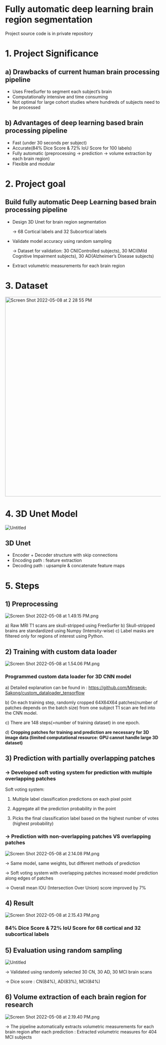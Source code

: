 # Fully automatic deep learning brain region segmentation

Project source code is in private repository

# 1. Project Significance

## a) Drawbacks of current human brain processing pipeline

- Uses FreeSurfer to segment each subject’s brain
- Computationally intensive and time consuming
- Not optimal for large cohort studies where hundreds of subjects need to be processed

## b) Advantages of deep learning based brain processing pipeline

- Fast (under 30 seconds per subject)
- Accurate(84% Dice Score & 72% IoU Score for 100 labels)
- Fully automatic (preprocessing -> prediction -> volume extraction by each brain region)
- Flexible and modular

# 2. Project goal

## Build fully automatic Deep Learning based brain processing pipeline

- Design 3D Unet for brain region segmentation
    
    → 68 Cortical labels and 32 Subcortical labels
    
- Validate model accuracy using random sampling
    
    → Dataset for validation: 30 CN(Controlled subjects), 30 MCI(Mild Cognitive Impairment
    subjects), 30 AD(Alzheimer’s Disease subjects)
    
- Extract volumetric measurements for each brain region

# 3. Dataset

<img width="643" alt="Screen Shot 2022-05-08 at 2 28 55 PM" src="https://user-images.githubusercontent.com/74872384/167310257-d54834d0-1117-47cc-a5d8-732149b4ad71.png">


# 4. 3D Unet Model

![Untitled](Fully%20automatic%20deep%20learning%20brain%20region%20segment%2007da07ed16684b72b8d8107a97529c8c/Untitled.png)

## 3D Unet

- Encoder + Decoder structure with skip connections
- Encoding path : feature extraction
- Decoding path : upsample & concatenate feature maps

# 5. Steps

## 1) Preprocessing

![Screen Shot 2022-05-08 at 1.49.15 PM.png](Fully%20automatic%20deep%20learning%20brain%20region%20segment%2007da07ed16684b72b8d8107a97529c8c/Screen_Shot_2022-05-08_at_1.49.15_PM.png)

a) Raw MRI T1 scans are skull-stripped using FreeSurfer
b) Skull-stripped brains are standardized using Numpy (Intensity-wise)
c) Label masks are filtered only for regions of interest using Python.

## 2) Training with custom data loader

![Screen Shot 2022-05-08 at 1.54.06 PM.png](Fully%20automatic%20deep%20learning%20brain%20region%20segment%2007da07ed16684b72b8d8107a97529c8c/Screen_Shot_2022-05-08_at_1.54.06_PM.png)

### Programmed custom data loader for 3D CNN model

a) Detailed explanation can be found in : https://github.com/Minseok-Sakong/custom_dataloader_tensorflow

b) On each training step, randomly cropped 64X64X64 patches(number of patches depends on the batch size) from one subject T1 scan are fed into the CNN model.

c) There are 148 steps(=number of training dataset) in one epoch.

d) **Cropping patches for training and prediction are necessary for 3D image data (limited computational resource: GPU cannot handle large 3D dataset)**

## 3) Prediction with partially overlapping patches

### → Developed soft voting system for prediction with multiple overlapping patches

Soft voting system: 

1) Multiple label classification predictions on each pixel point

2) Aggregate all the prediction probability in the point

3) Picks the final classification label based on the highest number of votes (highest probability)

### → Prediction with non-overlapping patches VS overlapping patches

![Screen Shot 2022-05-08 at 2.14.08 PM.png](Fully%20automatic%20deep%20learning%20brain%20region%20segment%2007da07ed16684b72b8d8107a97529c8c/Screen_Shot_2022-05-08_at_2.14.08_PM.png)

→ Same model, same weights, but different methods of prediction

→ Soft voting system with overlapping patches increased model prediction along edges of patches

→ Overall mean IOU (Intersection Over Union) score improved by 7%

## 4) Result

![Screen Shot 2022-05-08 at 2.15.43 PM.png](Fully%20automatic%20deep%20learning%20brain%20region%20segment%2007da07ed16684b72b8d8107a97529c8c/Screen_Shot_2022-05-08_at_2.15.43_PM.png)

### 84% Dice Score & 72% IoU Score for 68 cortical and 32 subcortical labels

## 5) Evaluation using random sampling

![Untitled](Fully%20automatic%20deep%20learning%20brain%20region%20segment%2007da07ed16684b72b8d8107a97529c8c/Untitled%201.png)

→ Validated using randomly selected 30 CN, 30 AD, 30 MCI brain scans

→ Dice score : CN(84%), AD(83%), MCI(84%)

## 6) Volume extraction of each brain region for research

![Screen Shot 2022-05-08 at 2.19.40 PM.png](Fully%20automatic%20deep%20learning%20brain%20region%20segment%2007da07ed16684b72b8d8107a97529c8c/Screen_Shot_2022-05-08_at_2.19.40_PM.png)

→ The pipeline automatically extracts volumetric measurements for each brain region after each prediction : Extracted volumetric measures for 404 MCI subjects
